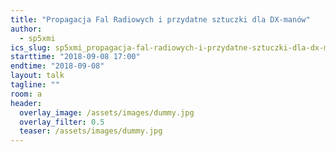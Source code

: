 ```yaml
---
title: "Propagacja Fal Radiowych i przydatne sztuczki dla DX-manów"
author: 
  - sp5xmi
ics_slug: sp5xmi_propagacja-fal-radiowych-i-przydatne-sztuczki-dla-dx-manow
starttime: "2018-09-08 17:00"
endtime: "2018-09-08"
layout: talk
tagline: ""
room: a
header:
  overlay_image: /assets/images/dummy.jpg
  overlay_filter: 0.5
  teaser: /assets/images/dummy.jpg
---
```

